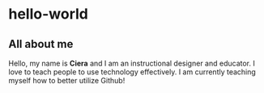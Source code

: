 # hello-world
## All about me
Hello, my name is **Ciera** and I am an instructional designer and educator. I love to teach people to use technology effectively. I am currently teaching myself how to better utilize Github!
